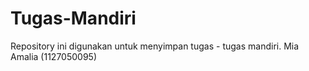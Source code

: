 Tugas-Mandiri
=============

Repository ini digunakan untuk menyimpan tugas - tugas mandiri. Mia Amalia (1127050095)
